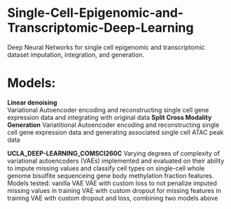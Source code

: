 # Single-Cell-Epigenomic-and-Transcriptomic-Deep-Learning
Deep Neural Networks for single cell epigenomic and transcriptomic dataset imputation, integration, and generation. 

# Models:  
**Linear denoising**  
Variational Autoencoder encoding and reconstructing single cell gene expression data and integrating with original data
**Split Cross Modality Generation**
Variatitional Autoencoder encoding and reconstructing single cell gene expression data and generating associated single cell ATAC peak data

**UCLA_DEEP-LEARNING_COMSCI260C**
Varying degrees of complexity of variational autoencoders (VAEs) implemented and evaluated on their ability to impute missing values and classify cell types on single-cell whole genome bisulfite sequenceing gene body methylation fraction features.
Models tested: 
  vanilla VAE 
  VAE with custom loss to not penalize imputed missing values in training
  VAE with custom dropout for missing features in training
  VAE with custom dropout and loss, combining two models above
  
